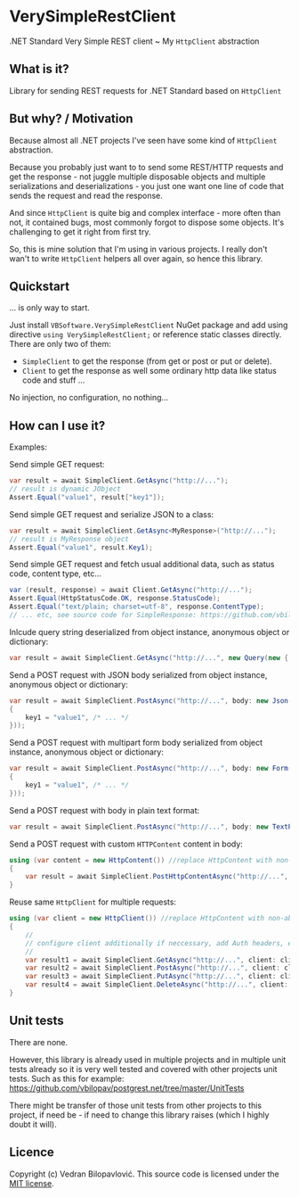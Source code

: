 ﻿# VerySimpleRestClient

.NET Standard Very Simple REST client ~ My `HttpClient` abstraction

## What is it?

Library for sending REST requests for .NET Standard based on `HttpClient`

## But why? / Motivation

Because almost all .NET projects I've seen have some kind of `HttpClient` abstraction. 

Because you probably just want to to send some REST/HTTP requests and get the response - not juggle multiple 
disposable objects and multiple serializations and deserializations - you just one want one line of code that 
sends the request and read the response.

And since `HttpClient` is quite big and complex interface - more often than not, it contained bugs, most commonly forgot to dispose some objects. It's challenging to get it right from first try.

So, this is mine solution that I'm using in various projects. I really don't wan't to write `HttpClient` helpers all over again, so hence this library. 

## Quickstart

... is only way to start.

Just install `VBSoftware.VerySimpleRestClient` NuGet package and add using directive `using VerySimpleRestClient;` or reference static classes directly. There are only two of them:

- `SimpleClient` to get the response (from get or post or put or delete).
- `Client` to get the response as well some ordinary http data like status code and stuff ...

No injection, no configuration, no nothing...

## How can I use it?

Examples:

Send simple GET request:
```csharp
var result = await SimpleClient.GetAsync("http://...");
// result is dynamic JObject
Assert.Equal("value1", result["key1"]);
```

Send simple GET request and serialize JSON to a class:
```csharp
var result = await SimpleClient.GetAsync<MyResponse>("http://...");
// result is MyResponse object
Assert.Equal("value1", result.Key1);
```

Send simple GET request and fetch usual additional data, such as status code, content type, etc...
```csharp
var (result, response) = await Client.GetAsync("http://...");
Assert.Equal(HttpStatusCode.OK, response.StatusCode);
Assert.Equal("text/plain; charset=utf-8", response.ContentType);
// ... etc, see source code for SimpleResponse: https://github.com/vbilopav/VerySimpleRestClient/blob/master/VerySimpleRestClient/SimpleResponse.cs
```

Inlcude query string deserialized from object instance, anonymous object or dictionary:
```csharp
var result = await SimpleClient.GetAsync("http://...", new Query(new { key1 = "value1" }));
```

Send a POST request with JSON body serialized from object instance, anonymous object or dictionary: 
```csharp
var result = await SimpleClient.PostAsync("http://...", body: new Json(new
{
    key1 = "value1", /* ... */
}));
```

Send a POST request with multipart form body serialized from object instance, anonymous object or dictionary: 
```csharp
var result = await SimpleClient.PostAsync("http://...", body: new Form(new
{
    key1 = "value1", /* ... */
}));
```

Send a POST request with body in plain text format:
```csharp
var result = await SimpleClient.PostAsync("http://...", body: new TextPlain("The quick brown fox..."));
```

Send a POST request with custom `HTTPContent` content in body:
```csharp
using (var content = new HttpContent()) //replace HttpContent with non-abstract version
{
	var result = await SimpleClient.PostHttpContentAsync("http://...", body: content);
}
```

Reuse same `HttpClient` for multiple requests:
```csharp
using (var client = new HttpClient()) //replace HttpContent with non-abstract version
{
	//
	// configure client additionally if neccessary, add Auth headers, etc ...
	//
	var result1 = await SimpleClient.GetAsync("http://...", client: client);
	var result2 = await SimpleClient.PostAsync("http://...", client: client);
	var result3 = await SimpleClient.PutAsync("http://...", client: client);
	var result4 = await SimpleClient.DeleteAsync("http://...", client: client);
}
```


## Unit tests

There are none.

However, this library is already used in multiple projects and in multiple unit tests already so it is very well tested 
and covered with other projects unit tests. Such as this for example: https://github.com/vbilopav/postgrest.net/tree/master/UnitTests

There might be transfer of those unit tests from other projects to this project, if need be - if need to change this library raises (which I highly doubt it will).

## Licence

Copyright (c) Vedran Bilopavlović.
This source code is licensed under the [MIT license](https://github.com/vbilopav/VerySimpleRestClient/blob/master/LICENSE).
